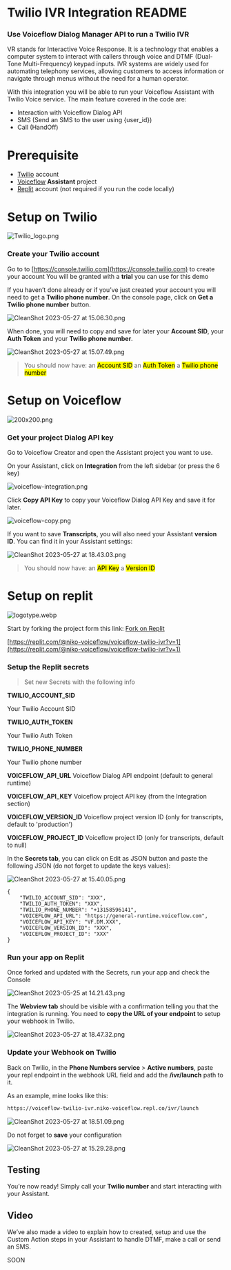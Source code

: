 # Twilio IVR Integration README

### Use Voiceflow Dialog Manager API to run a Twilio IVR

VR stands for Interactive Voice Response. It is a technology that enables a computer system to interact with callers through voice and DTMF (Dual-Tone Multi-Frequency) keypad inputs. IVR systems are widely used for automating telephony services, allowing customers to access information or navigate through menus without the need for a human operator.

With this integration you will be able to run your Voiceflow Assistant with Twilio Voice service.
The main feature covered in the code are:

- Interaction with Voiceflow Dialog API
- SMS (Send an SMS to the user using {user_id})
- Call (HandOff)

# Prerequisite

- [Twilio](https://console.twilio.com) account
- [Voiceflow](https://www.voiceflow.com/) **Assistant** project
- [Replit](https://replit.com) account (not required if you run the code locally)

# Setup on Twilio

![Twilio_logo.png](images/Twilio_logo.png)

### Create your Twilio account

Go to to [https://console.twilio.com](https://console.twilio.com) to create your account
You will be granted with a **trial** you can use for this demo

If you haven’t done already or if you’ve just created your account you will need to get a **Twilio phone number**. On the console page, click on **Get a Twilio phone number** button.

![CleanShot 2023-05-27 at 15.06.30.png](images/CleanShot_2023-05-27_at_15.06.30.png)

When done, you will need to copy and save for later your **Account SID**, your **Auth Token** and your **Twilio phone number**.

![CleanShot 2023-05-27 at 15.07.49.png](images/CleanShot_2023-05-27_at_15.07.49.png)

> You should now have:
an <mark>Account SID</mark>
an <mark>Auth Token</mark>
a <mark>Twilio phone number</mark>
>

# Setup on Voiceflow

![200x200.png](images/200x200.png)

### Get your project Dialog API key

Go to Voiceflow Creator and open the Assistant project you want to use.

On your Assistant, click on **Integration** from the left sidebar (or press the 6 key)

![voiceflow-integration.png](images/voiceflow-integration.png)

Click **Copy API Key** to copy your Voiceflow Dialog API Key and save it for later.

![voiceflow-copy.png](images/voiceflow-copy.png)

If you want to save **Transcripts**, you will also need your Assistant **version ID**.
You can find it in your Assistant settings:

![CleanShot 2023-05-27 at 18.43.03.png](images/CleanShot_2023-05-27_at_18.43.03.png)

> You should now have:
an <mark>API Key</mark>
a <mark>Version ID</mark>
>

# Setup on replit

![logotype.webp](images/logotype.webp)

Start by forking the project form this link: [Fork on Replit](https://replit.com/@niko-voiceflow/voiceflow-twilio-ivr?v=1)

[https://replit.com/@niko-voiceflow/voiceflow-twilio-ivr?v=1](https://replit.com/@niko-voiceflow/voiceflow-twilio-ivr?v=1)

### Setup the Replit secrets

> Set new Secrets with the following info
>

**TWILIO_ACCOUNT_SID**

Your Twilio Account SID

**TWILIO_AUTH_TOKEN**

Your Twilio Auth Token

**TWILIO_PHONE_NUMBER**

Your Twilio phone number

**VOICEFLOW_API_URL**
Voiceflow Dialog API endpoint (default to general runtime)

**VOICEFLOW_API_KEY**
Voiceflow project API key (from the Integration section)

**VOICEFLOW_VERSION_ID**
Voiceflow project version ID (only for transcripts, default to 'production')

**VOICEFLOW_PROJECT_ID**
Voiceflow project ID (only for transcripts, default to null)

In the **Secrets tab**, you can click on Edit as JSON button and paste the following JSON (do not forget to update the keys values):

![CleanShot 2023-05-27 at 15.40.05.png](images/CleanShot_2023-05-27_at_15.40.05.png)

```
{
	"TWILIO_ACCOUNT_SID": "XXX",
	"TWILIO_AUTH_TOKEN": "XXX",
	"TWILIO_PHONE_NUMBER": "+13158596141",
	"VOICEFLOW_API_URL": "https://general-runtime.voiceflow.com",
	"VOICEFLOW_API_KEY": "VF.DM.XXX",
	"VOICEFLOW_VERSION_ID": "XXX",
	"VOICEFLOW_PROJECT_ID": "XXX"
}

```

### Run your app on Replit

Once forked and updated with the Secrets, run your app and check the Console

![CleanShot 2023-05-25 at 14.21.43.png](images/CleanShot_2023-05-25_at_14.21.43.png)

The **Webview tab** should be visible with a confirmation telling you that the integration is running.
You need to **copy the URL of your endpoint** to setup your webhook in Twilio.

![CleanShot 2023-05-27 at 18.47.32.png](images/CleanShot_2023-05-27_at_18.47.32.png)

### Update your Webhook on Twilio

Back on Twilio, in the **Phone Numbers service** > **Active numbers**, paste your repl endpoint in the webhook URL field and add the **/ivr/launch** path to it.

As an example, mine looks like this:

```bash
https://voiceflow-twilio-ivr.niko-voiceflow.repl.co/ivr/launch
```

![CleanShot 2023-05-27 at 18.51.09.png](images/CleanShot_2023-05-27_at_18.51.09.png)

Do not forget to **save** your configuration

![CleanShot 2023-05-27 at 15.29.28.png](images/CleanShot_2023-05-27_at_15.29.28.png)

## Testing

You’re now ready!
Simply call your **Twilio number** and start interacting with your Assistant.

## Video

We’ve also made a video to explain how to created, setup and use the Custom Action steps in your Assistant to handle DTMF, make a call or send an SMS.

SOON
